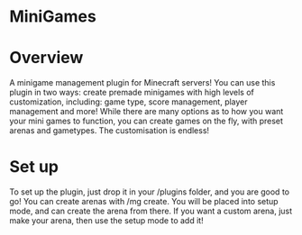 MiniGames
=========

Overview
======
A minigame management plugin for Minecraft servers! You can use this plugin in two ways: create premade minigames with high levels of customization, including: game type, score management, player management and more! While there are many options as to how you want your mini games to function, you can create games on the fly, with preset arenas and gametypes. The customisation is endless!

Set up
======
To set up the plugin, just drop it in your /plugins folder, and you are good to go! You can create arenas with /mg create. You will be placed into setup mode, and can create the arena from there. If you want a custom arena, just make your arena, then use the setup mode to add it!
